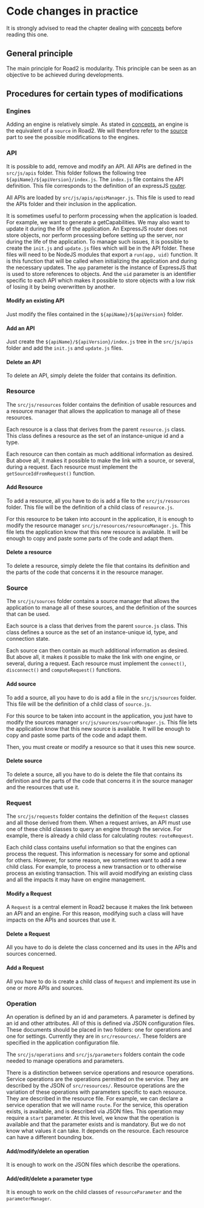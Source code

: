 # Code changes in practice

It is strongly advised to read the chapter dealing with [concepts](./concepts.md) before reading this one.

## General principle

The main principle for Road2 is modularity. This principle can be seen as an objective to be achieved during developments.

## Procedures for certain types of modifications

### Engines

Adding an engine is relatively simple. As stated in [concepts](./concepts.md), an engine is the equivalent of a `source` in Road2. We will therefore refer to the [source](#Source) part to see the possible modifications to the engines.

### API

It is possible to add, remove and modify an API. All APIs are defined in the `src/js/apis` folder. This folder follows the following tree `${apiName}/${apiVersion}/index.js`. The `index.js` file contains the API definition. This file corresponds to the definition of an expressJS [router](https://expressjs.com/fr/4x/api.html#router).

All APIs are loaded by `src/js/apis/apisManager.js`. This file is used to read the APIs folder and their inclusion in the application.

It is sometimes useful to perform processing when the application is loaded. For example, we want to generate a getCapabilities. We may also want to update it during the life of the application. An ExpressJS router does not store objects, nor perform processing before setting up the server, nor during the life of the application.
To manage such issues, it is possible to create the `init.js` and `update.js` files which will be in the API folder. These files will need to be NodeJS modules that export a `run(app, uid)` function. It is this function that will be called when initializing the application and during the necessary updates. The `app` parameter is the instance of ExpressJS that is used to store references to objects. And the `uid` parameter is an identifier specific to each API which makes it possible to store objects with a low risk of losing it by being overwritten by another.

#### Modify an existing API

Just modify the files contained in the `${apiName}/${apiVersion}` folder.

#### Add an API

Just create the `${apiName}/${apiVersion}/index.js` tree in the `src/js/apis` folder and add the `init.js` and `update.js` files.

#### Delete an API

To delete an API, simply delete the folder that contains its definition.

### Resource

The `src/js/resources` folder contains the definition of usable resources and a resource manager that allows the application to manage all of these resources.

Each resource is a class that derives from the parent `resource.js` class. This class defines a resource as the set of an instance-unique id and a type.

Each resource can then contain as much additional information as desired. But above all, it makes it possible to make the link with a source, or several, during a request. Each resource must implement the `getSourceIdFromRequest()` function.

#### Add Resource

To add a resource, all you have to do is add a file to the `src/js/resources` folder. This file will be the definition of a child class of `resource.js`.

For this resource to be taken into account in the application, it is enough to modify the resource manager `src/js/resources/resourceManager.js`. This file lets the application know that this new resource is available. It will be enough to copy and paste some parts of the code and adapt them.

#### Delete a resource

To delete a resource, simply delete the file that contains its definition and the parts of the code that concerns it in the resource manager.

### Source

The `src/js/sources` folder contains a source manager that allows the application to manage all of these sources, and the definition of the sources that can be used.

Each source is a class that derives from the parent `source.js` class. This class defines a source as the set of an instance-unique id, type, and connection state.

Each source can then contain as much additional information as desired. But above all, it makes it possible to make the link with one engine, or several, during a request. Each resource must implement the `connect()`, `disconnect()` and `computeRequest()` functions.

#### Add source

To add a source, all you have to do is add a file in the `src/js/sources` folder. This file will be the definition of a child class of `source.js`.

For this source to be taken into account in the application, you just have to modify the sources manager `src/js/sources/sourceManager.js`. This file lets the application know that this new source is available. It will be enough to copy and paste some parts of the code and adapt them.

Then, you must create or modify a resource so that it uses this new source.

#### Delete source

To delete a source, all you have to do is delete the file that contains its definition and the parts of the code that concerns it in the source manager and the resources that use it.

### Request

The `src/js/requests` folder contains the definition of the `Request` classes and all those derived from them. When a request arrives, an API must use one of these child classes to query an engine through the service. For example, there is already a child class for calculating routes: `routeRequest`.

Each child class contains useful information so that the engines can process the request. This information is necessary for some and optional for others. However, for some reason, we sometimes want to add a new child class. For example, to process a new transaction or to otherwise process an existing transaction. This will avoid modifying an existing class and all the impacts it may have on engine management.

#### Modify a Request

A `Request` is a central element in Road2 because it makes the link between an API and an engine. For this reason, modifying such a class will have impacts on the APIs and sources that use it.

#### Delete a Request

All you have to do is delete the class concerned and its uses in the APIs and sources concerned.

#### Add a Request

All you have to do is create a child class of `Request` and implement its use in one or more APIs and sources.

### Operation

An operation is defined by an id and parameters. A parameter is defined by an id and other attributes. All of this is defined via JSON configuration files. These documents should be placed in two folders: one for operations and one for settings. Currently they are in `src/resources/`. These folders are specified in the application configuration file.

The `src/js/operations` and `src/js/parameters` folders contain the code needed to manage operations and parameters.

There is a distinction between service operations and resource operations. Service operations are the operations permitted on the service. They are described by the JSON of `src/resources/`. Resource operations are the variation of these operations with parameters specific to each resource. They are described in the resource file.
For example, we can declare a service operation that we will name `route`. For the service, this operation exists, is available, and is described via JSON files. This operation may require a `start` parameter. At this level, we know that the operation is available and that the parameter exists and is mandatory. But we do not know what values it can take. It depends on the resource. Each resource can have a different bounding box.

#### Add/modify/delete an operation

It is enough to work on the JSON files which describe the operations.

#### Add/edit/delete a parameter type

It is enough to work on the child classes of `resourceParameter` and the `parameterManager`.